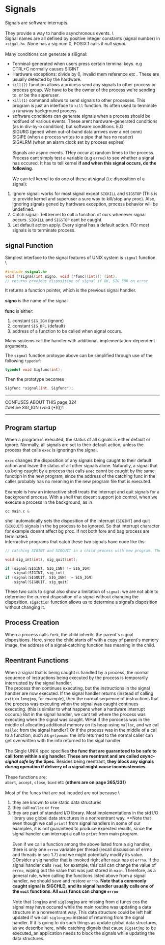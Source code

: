 # Signals

Signals are software interrupts.\
\
They provide a way to handle asynchronous events. \ 
\
Signal names are all defined by positive integer constants (signal number) in `<sigal.h>`. None has a sig num 0, POSIX.1 calls it *null signal*. \
\
Many conditions can generate a si9gnal:
- Terminal-generated when users press certain terminal keys. e.g CTRL+C normally causes SIGINT
- Hardware exceptions: divide by 0, invalid mem reference etc . These are usually detected by the hardware.
- `kill(2)` function allows a process send any signals to other process or process group. We have to be the owner of the process we're sending to, or be the superuser.
- `kill(1)` command allows to send signals to other processes. This program is just an interface to `kill` function. Its often used to terminate a runaway background process.
- software conditions can generate signals when a process should be notifued of various events. These arent hardware-generated conditions (as in div-by-o condition), but software conditions. E.G \
SIGURG (gened when out-of-band data arrives over a net conn) \
SIGIPE (when a process writes to a pipe that has no reader) \
SIGALRM (when an alarm clock set by process expires) \
\
Signals are async events. THey occur at random times to the process. Process cant simply test a variable (e.g `errno`) to see whether a signal has occured. It has to tell kernel **if and when this signal occurs, do the following**. \
\
We can tell kernel to do one of these at signal (i.e disposition of a signal):
1. Ignore signal: works for most signal except `SIGKILL` and `SIGSTOP` (This is to provide kernel and superuser a sure way to kill/stop any proc). Also, ignoring signals gened by hardware exception, process behavior will be undefined.
2. Catch signal: Tell kernel to call a function of ours whenever signal occurs. `SIGKILL` and `SIGSTOP` cant be caught.
3. Let default action apply. Every signal has a default action. FOr most signals is to terminate process.

## signal Function

Simplest interface to the signal features of UNIX system is `signal` function. \
\
```c
#include <signal.h>
void (*signal(int signo, void (*func)(int))) (int);
// returns previous disposition of signal if OK, SIG_ERR on error
```

It returns a function pointer, which is the previous signal handler. \
\
**signo** is the name of the signal \
\
**func** is either:
1. constant `SIG_IGN` (ignore)
2. constant `SIG_DFL` (default) 
3. address of a function to be called when signal occurs.

Many systems call the handler with additional, implementation-dependent arguments.

The `signal` function protoype above can be simplified through use of the following `typedef`:
```c
typedef void Sigfunc(int);
```
Then the prototype becomes
```c
Sigfunc *signal(int, Sigfunc*);
```

---
CONFUSES ABOUT THIS page 324 \
#define SIG_IGN (void (*)())1

---

## Program startup

When a program is executed, the status of all signals is either default or ignore. Normally, all signals are set to their default action, unless the process that calls `exec` is ignoringn the signal.\
\
`exec` changes the disposition of any signals being caught to their default action and leave the status of all other signals alone. Naturally, a signal that us being caught by a process that calls `exec` cannt be caught by the same functipn in the new program, since the address of the catching func in the caller probably has no meaning in the new program file that is executed. \
\
Example is how an interactiive shell treats the interrupt and quit signals for a background process. With a shell that doesnt support job control, when we execute a process in the background, as in
```c
cc main.c &
```
shell automatically sets the disposition of the interrupt (`SIGINT`) and quit (`SIGQUIT`) signals in the bg process to be ignored. So that interrupt character for example doesnt affect bg proc. If not both fore and bag process are terminated. \
interractive programs that catch these two signals have code like ths:
```c
// catching SIGINT and SIGQUIT in a child process with new program. The process catches the signal only if the signal is not currently ignored

void sig_int(int), sig_quit(int);

if (signal(SIGINT, SIG_IGN) != SIG_IGN)
    signal(SIGINT, sig_int)
if (signal(SIGQUIT, SIG_IGN) != SIG_IGN)
    signal(SIGQUIT, sig_quit)
```
These two calls to signal also show a limitation of `signal`: we are not able to determine the current disposition of a signal without changing the disposition. `sigaction` function allows us to determine a signal’s disposition without changing it.

## Process Creation

When a process calls `fork`, the child inherits the parent's signal dispositions. Here, since the child starts off with a copy of parent's memory image, the address of a signal-catching function has meaning in the child.

## Reentrant Functions

When a signal that is being caught is handled by a process, the normal sequence of instructions being executed by the process is temporarily interrupted by the signal handler. \
The process then continues executing, but the instructions in the signal handler are now executed. If the signal handler returns (instead of calling `exit` or `longjmp`, for example), then the normal sequence of instructions that the process was executing when the signal was caught continues executing. (this is similar to what happens when a hardware interrupt occurs.) But in the signal handler, we cant tell where the process was executing when the signal was caught. WHat if the porocess was in the middle of allocating additional memory on its heap using `malloc`, and we call `malloc` from the signal handler? Or if the process was in the middle of a call to a function, such as `getpwnam`, the info returned to the normal caller can get overwritten with the info returned to the sigal handler. \
\
The Single UNIX spec specifies **the func that are guaranteed to be safe to call form within a sig handler. These are reentrant and are called *async-signal safe* by the Spec**. Besides being reentrant, **they block any signals during operation if delivery of a signal might cause inconsistencies**. \
\
These functions are: \
`abort`, `accept`, `close`, `bind` etc **(others are on page 365/331)** \
\
Most of the funcs that are not incuded are not because \
1. they are known to use static data structures
2. they call `malloc` or `free`
3. they are part of standard I/O library. Most implementations in the std I/O library use global data structures in a nonreentrant way. **Note that even though we call `printf` from signal handlers in some of our examples, it is not guaranteed to produce expected results, since the signal handler can interrupt a call to `print` from main program. \
\
Even if we call a function among the above listed from a sig handler, there is only one `errno` variable per thread (recall discussion of errno and threads in sec 1.7) and we might potentially modify its value. COnsider a sig handler that is invoked right after `main` has et `errno`. If the signal handler calls `read`, for example, this call can change the value of `errno`, wiping out the value that was just stored in `main`. Therefore, as a general rule, when calling the functions listed above from a signal handler, we should save and restore `errno`. **Note that a commonly caught signal is SIGCHLD, and its signal handler usually calls one of the `wait` functions. All `wait` funcs can change  `errno`** \
\
Note that `longjmp` and `siglongjmp` are missing from d funcs cos the signal may have occured while the main routine was updating a data structure in a nonreentrant way. This data structure could be left half updated if we call `siglongjmp` instead of returning from the signal handler. If it is going to do such things as update global data structures, as we describe here, while catching dignals that cause `sigsetjmp` to be executed,,an application needs to block the signals while updating the data structures.